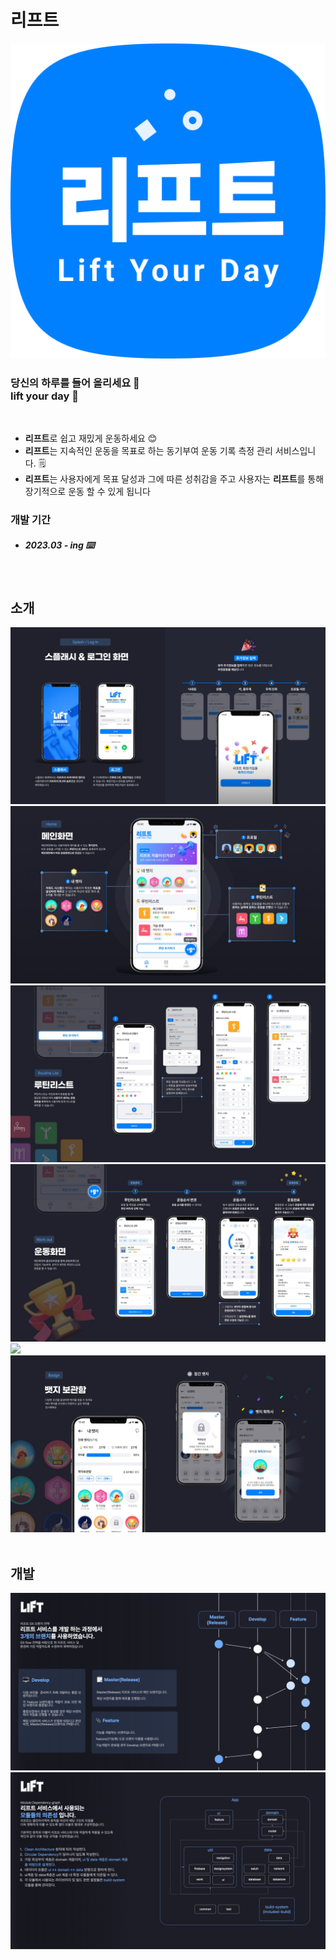 # 리프트
<img src="./screenshot/lift_icon.png"/>

### 당신의 하루를 들어 올리세요 🔺 <br> lift your day 🚀
<br>

- **리프트**로 쉽고 재밌게 운동하세요 😊
- **리프트**는 지속적인 운동을 목표로 하는 동기부여 운동 기록 측정 관리 서비스입니다. 🗒️
- **리프트**는 사용자에게 목표 달성과 그에 따른 성취감을 주고 사용자는 **리프트**를 통해 장기적으로 운동 할 수 있게 됩니다

### 개발 기간 
- ##### 2023.03 - ing ⌨️
	
<br>

## 소개
<div>
<img src="./screenshot/lift_design_1.jpg"/>
<img src="./screenshot/lift_design_2.jpg"/>
<img src="./screenshot/lift_design_3.jpg"/>
<img src="./screenshot/lift_design_4.jpg"/>
<img src="./screenshot/lift_design_5.jpg"/>
<img src="./screenshot/lift_design_6.jpg"/>
</div>

<br>

## 개발
<div>
<img src="./screenshot/lift_dev_1.jpeg"/>
<img src="./screenshot/lift_dev_2.jpeg"/>
</div>


